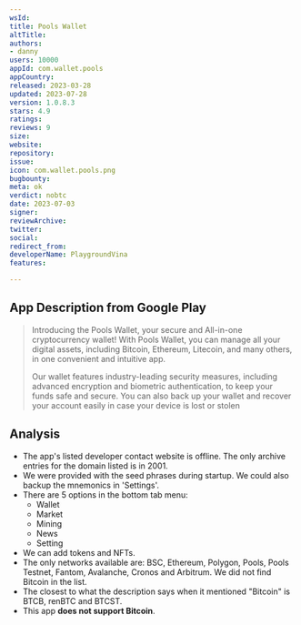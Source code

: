 ```yaml
---
wsId: 
title: Pools Wallet
altTitle: 
authors:
- danny
users: 10000
appId: com.wallet.pools
appCountry: 
released: 2023-03-28
updated: 2023-07-28
version: 1.0.8.3
stars: 4.9
ratings: 
reviews: 9
size: 
website: 
repository: 
issue: 
icon: com.wallet.pools.png
bugbounty: 
meta: ok
verdict: nobtc
date: 2023-07-03
signer: 
reviewArchive: 
twitter: 
social: 
redirect_from: 
developerName: PlaygroundVina
features: 

---
```


## App Description from Google Play

> Introducing the Pools Wallet, your secure and All-in-one cryptocurrency wallet! With Pools Wallet, you can manage all your digital assets, including Bitcoin, Ethereum, Litecoin, and many others, in one convenient and intuitive app.
>
> Our wallet features industry-leading security measures, including advanced encryption and biometric authentication, to keep your funds safe and secure. You can also back up your wallet and recover your account easily in case your device is lost or stolen

## Analysis

- The app's listed developer contact website is offline. The only archive entries for the domain listed is in 2001.
- We were provided with the seed phrases during startup. We could also backup the mnemonics in 'Settings'.
- There are 5 options in the bottom tab menu:
  - Wallet
  - Market
  - Mining
  - News
  - Setting
- We can add tokens and NFTs.
- The only networks available are: BSC, Ethereum, Polygon, Pools, Pools Testnet, Fantom, Avalanche, Cronos and Arbitrum. We did not find Bitcoin in the list.
- The closest to what the description says when it mentioned "Bitcoin" is BTCB, renBTC and BTCST.
- This app **does not support Bitcoin**.
